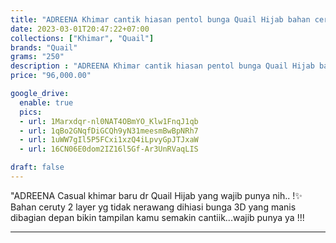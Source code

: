 ```yaml
---
title: "ADREENA Khimar cantik hiasan pentol bunga Quail Hijab bahan ceruty"
date: 2023-03-01T20:47:22+07:00
collections: ["Khimar", "Quail"]
brands: "Quail"
grams: "250"
description : "ADREENA Khimar cantik hiasan pentol bunga Quail Hijab bahan ceruty"
price: "96,000.00"

google_drive:
  enable: true
  pics:
  - url: 1Marxdqr-nl0NAT4OBmYO_Klw1FnqJ1qb
  - url: 1qBo2GNqfDiGCQh9yN31meesmBwBpNRh7
  - url: 1uWW7gIl5P5FCxi1xzQ4iLpvyGpJTJxaW
  - url: 16CN06E0dom2IZ16l5Gf-Ar3UnRVaqLIS

draft: false
---
```


"ADREENA
Casual khimar baru dr Quail Hijab yang wajib punya nih.. !✨ 
Bahan ceruty 2 layer yg tidak nerawang dihiasi bunga 3D yang manis dibagian depan  bikin tampilan kamu semakin cantiik...wajib punya ya !!!

---   
   
